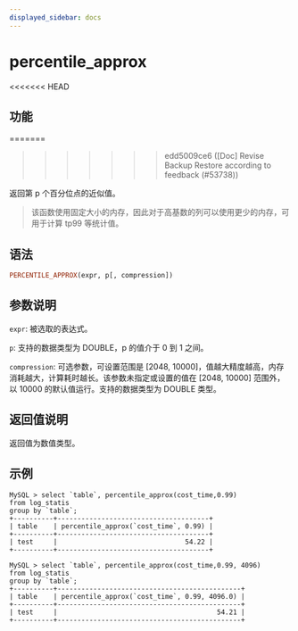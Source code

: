 ```yaml
---
displayed_sidebar: docs
---
```


# percentile_approx

<<<<<<< HEAD
## 功能
=======

>>>>>>> edd5009ce6 ([Doc] Revise Backup Restore according to feedback (#53738))

返回第 p 个百分位点的近似值。

> 该函数使用固定大小的内存，因此对于高基数的列可以使用更少的内存，可用于计算 tp99 等统计值。

## 语法

```Haskell
PERCENTILE_APPROX(expr, p[, compression])
```

## 参数说明

`expr`: 被选取的表达式。

`p`: 支持的数据类型为 DOUBLE，p 的值介于 0 到 1 之间。

`compression`: 可选参数，可设置范围是 [2048, 10000]，值越大精度越高，内存消耗越大，计算耗时越长。该参数未指定或设置的值在 [2048, 10000] 范围外，以 10000 的默认值运行。支持的数据类型为 DOUBLE 类型。

## 返回值说明

返回值为数值类型。

## 示例

```plain text
MySQL > select `table`, percentile_approx(cost_time,0.99)
from log_statis
group by `table`;
+----------+--------------------------------------+
| table    | percentile_approx(`cost_time`, 0.99) |
+----------+--------------------------------------+
| test     |                                54.22 |
+----------+--------------------------------------+

MySQL > select `table`, percentile_approx(cost_time,0.99, 4096)
from log_statis
group by `table`;
+----------+----------------------------------------------+
| table    | percentile_approx(`cost_time`, 0.99, 4096.0) |
+----------+----------------------------------------------+
| test     |                                        54.21 |
+----------+----------------------------------------------+
```
